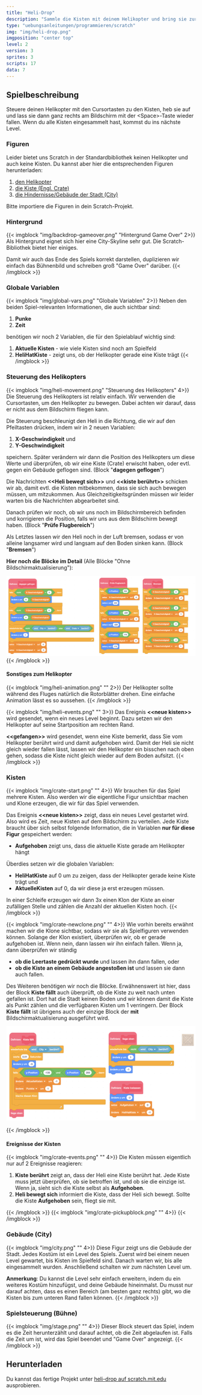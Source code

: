 ```yaml
---
title: "Heli-Drop"
description: "Sammle die Kisten mit deinem Helikopter und bring sie zur Verladestelle."
type: "uebungsanleitungen/programmieren/scratch"
img: "img/heli-drop.png"
imgposition: "center top"
level: 2
version: 3
sprites: 3
scripts: 17
data: 7
---
```


## Spielbeschreibung

Steuere deinen Helikopter mit den Cursortasten zu den Kisten, heb sie auf und lass sie dann ganz rechts am Bildschirm mit der &lt;Space&gt;-Taste wieder fallen. Wenn du alle Kisten eingesammelt hast, kommst du ins nächste Level.

### Figuren

Leider bietet uns Scratch in der Standardbibliothek keinen Helikopter und auch keine Kisten. Du kannst aber hier die entsprechenden Figuren herunterladen:

1. [den Helikopter](assets/helicopter.sprite3)
1. [die Kiste (Engl. Crate)](assets/Crate.sprite3)
1. [die Hindernisse/Gebäude der Stadt (City)](assets/City.sprite3)

Bitte importiere die Figuren in dein Scratch-Projekt.

### Hintergrund

{{< imgblock "img/backdrop-gameover.png" "Hintergrund Game Over" 2>}}
Als Hintergrund eignet sich hier eine City-Skyline sehr gut. Die Scratch-Bibliothek bietet hier einiges. 

Damit wir auch das Ende des Spiels korrekt darstellen, duplizieren wir einfach das Bühnenbild und schreiben groß "Game Over" darüber.
{{< /imgblock >}}


### Globale Variablen

{{< imgblock "img/global-vars.png" "Globale Variablen" 2>}}
Neben den beiden Spiel-relevanten Informationen, die auch sichtbar sind:

1. **Punke**
1. **Zeit**

benötigen wir noch 2 Variablen, die für den Spielablauf wichtig sind:

1. **Aktuelle Kisten** - wie viele Kisten sind noch am Spielfeld
1. **HeliHatKiste** - zeigt uns, ob der Helikopter gerade eine Kiste trägt
{{< /imgblock >}}

### Steuerung des Helikopters
    
{{< imgblock "img/heli-movement.png" "Steuerung des Helikopters" 4>}}
Die Steuerung des Helikopters ist relativ einfach. Wir verwenden die Cursortasten, um den Helikopter zu bewegen. Dabei achten wir darauf, dass er nicht aus dem Bildschirm fliegen kann.

Die Steuerung beschleunigt den Heli in die Richtung, die wir auf den Pfeiltasten drücken, indem wir in 2 neuen Variablen:

1. **X-Geschwindigkeit** und
1. **Y-Geschwindigkeit**

speichern. Später verändern wir dann die Position des Helikopters um diese Werte und überprüfen, ob wir eine Kiste (Crate) erwischt haben, oder evtl. gegen ein Gebäude geflogen sind. (Block "**dagegen geflogen**")

Die Nachrichten **&lt;&lt;Heli bewegt sich&gt;&gt;** und **&lt;&lt;kiste berührt&gt;&gt;** schicken wir ab, damit evtl. die Kisten mitbekommen, dass sie sich auch bewegen müssen, um mitzukommen. Aus Gleichzeitigkeitsgründen müssen wir leider warten bis die Nachrichten abgearbeitet sind.

Danach prüfen wir noch, ob wir uns noch im Bildschirmbereich befinden und korrigieren die Position, falls wir uns aus dem Bildschirm bewegt haben. (Block "**Prüfe Flugbereich**")

Als Letztes lassen wir den Heli noch in der Luft bremsen, sodass er von alleine langsamer wird und langsam auf den Boden sinken kann. (Block "**Bremsen**")

**Hier noch die Blöcke im Detail** (Alle Blöcke "Ohne Bildschirmaktualisierung"):

![](img/heli-blocks.png)
{{< /imgblock >}}

#### Sonstiges zum Helikopter
{{< imgblock "img/heli-animation.png" "" 2>}}
Der Helikopter sollte während des Fluges natürlich die Rotorblätter drehen. Eine einfache Animation lässt es so aussehen.
{{< /imgblock >}}

{{< imgblock "img/heli-events.png" "" 3>}}
Das Ereignis **&lt;&lt;neue kisten&gt;&gt;** wird gesendet, wenn ein neues Level beginnt. Dazu setzen wir den Helikopter auf seine Startposition am rechten Rand.

**&lt;&lt;gefangen&gt;&gt;** wird gesendet, wenn eine Kiste bemerkt, dass Sie vom Helikopter berührt wird und damit aufgehoben wird. Damit der Heli sie nicht gleich wieder fallen lässt, lassen wir den Helikopter ein bisschen nach oben gehen, sodass die Kiste nicht gleich wieder auf dem Boden aufsitzt.
{{< /imgblock >}}

### Kisten
{{< imgblock "img/crate-start.png" "" 4>}}
Wir brauchen für das Spiel mehrere Kisten. Also werden wir die eigentliche Figur unsichtbar machen und Klone erzeugen, die wir für das Spiel verwenden.

Das Ereignis **&lt;&lt;neue kisten&gt;&gt;** zeigt, dass ein neues Level gestartet wird. Also wird es Zeit, neue Kisten auf dem Bildschirm zu verteilen. Jede Kiste braucht über sich selbst folgende Information, die in Variablen **nur für diese Figur** gespeichert werden:

- **Aufgehoben** zeigt uns, dass die aktuelle Kiste gerade am Helikopter hängt

Überdies setzen wir die globalen Variablen:

- **HeliHatKiste** auf 0 um zu zeigen, dass der Helikopter gerade keine Kiste trägt und
- **AktuelleKisten** auf 0, da wir diese ja erst erzeugen müssen.

In einer Schleife erzeugen wir dann 3x einen Klon der Kiste an einer zufälligen Stelle und zählen die Anzahl der aktuellen Kisten hoch.
{{< /imgblock >}}

{{< imgblock "img/crate-newclone.png" "" 4>}}
Wie vorhin bereits erwähnt machen wir die Klone sichtbar, sodass wir sie als Spielfiguren verwenden können. Solange der Klon existiert, überprüfen wir, ob er gerade aufgehoben ist. Wenn nein, dann lassen wir ihn einfach fallen. Wenn ja, dann überprüfen wir ständig

- **ob die Leertaste gedrückt wurde** und lassen ihn dann fallen, oder
- **ob die Kiste an einem Gebäude angestoßen ist** und lassen sie dann auch fallen.

Des Weiteren benötigen wir noch die Blöcke. Erwähnenswert ist hier, dass der Block **Kiste fällt** auch überprüft, ob die Kiste zu weit nach unten gefallen ist. Dort hat die Stadt keinen Boden und wir können damit die Kiste als Punkt zählen und die verfügbaren Kisten um 1 verringern. Der Block **Kiste fällt** ist übrigens auch der einzige Block der **mit** Bildschirmaktualisierung ausgeführt wird.

![](img/crate-blocks.png)

{{< /imgblock >}}

#### Ereignisse der Kisten
{{< imgblock "img/crate-events.png" "" 4>}}
Die Kisten müssen eigentlich nur auf 2 Ereignisse reagieren:

1. **Kiste berührt** zeigt an, dass der Heli eine Kiste berührt hat. Jede Kiste muss jetzt überprüfen, ob sie betroffen ist, und ob sie die einzige ist. Wenn ja, sieht sich die Kiste selbst als **Aufgehoben**.
1. **Heli bewegt sich** informiert die Kiste, dass der Heli sich bewegt. Sollte die Kiste **Aufgehoben** sein, fliegt sie mit.

{{< /imgblock >}}
{{< imgblock "img/crate-pickupblock.png" "" 4>}}
{{< /imgblock >}}

### Gebäude (City)
{{< imgblock "img/city.png" "" 4>}}
Diese Figur zeigt uns die Gebäude der Stadt. Jedes Kostüm ist ein Level des Spiels. 
Zuerst wird bei einem neuen Level gewartet, bis Kisten im Spielfeld sind. Danach warten wir, bis alle eingesammelt wurden. Anschließend schalten wir zum nächsten Level um.

**Anmerkung**: Du kannst die Level sehr einfach erweitern, indem du ein weiteres Kostüm hinzufügst, und deine Gebäude hineinmalst. Du musst nur darauf achten, dass es einen Bereich (am besten ganz rechts) gibt, wo die Kisten bis zum unteren Rand fallen können.
{{< /imgblock >}}

### Spielsteuerung (Bühne)
{{< imgblock "img/stage.png" "" 4>}}
Dieser Block steuert das Spiel, indem es die Zeit herunterzählt und darauf achtet, ob die Zeit abgelaufen ist. Falls die Zeit um ist, wird das Spiel beendet und "Game Over" angezeigt.
{{< /imgblock >}}

## Herunterladen

Du kannst das fertige Projekt unter [heli-drop auf scratch.mit.edu](https://scratch.mit.edu/projects/883155247/) ausprobieren.

